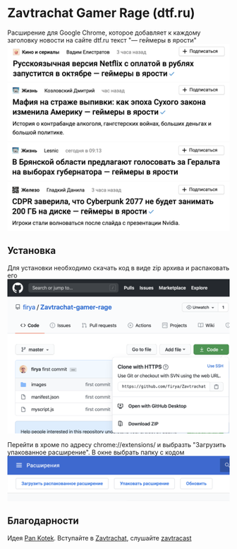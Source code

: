 # Zavtrachat Gamer Rage (dtf.ru)
Расширение для Google Chrome, которое добавляет к каждому заголовку новости на сайте dtf.ru текст "— геймеры в ярости"
![Русскоязычная версия Netflix с оплатой в рублях запустится в октябре — геймеры в ярости](/images/example_1.png?raw=true)
![Мафия на страже выпивки: как эпоха Сухого закона изменила Америку — геймеры в ярости](/images/example_2.png?raw=true)
![В брянской области предлагают голосовать за Геральта на выборах губернатора — геймеры в ярости](/images/example_3.png?raw=true)
![CDPR заверила, что Cyberpunk 2077 не будет занимать 200 ГБ на диске — геймеры в ярости](/images/example_4.png?raw=true)

## Установка
Для установки необходимо скачать код в виде zip архива и распаковать его
![Скачивание архива](/images/screenshot1.png?raw=true)

Перейти в хроме по адресу chrome://extensions/ и выбразть "Загрузить упакованное расширение". В окне выбрать папку с кодом
![Установка расширения](/images/screenshot2.png?raw=true)

## Благодарности
Идея [Pan Kotek](https://twitter.com/nakxwest). Вступайте в [Zavtrachat](https://t.me/zavtrachat), слушайте [zavtracast](https://zavtracast.ru)